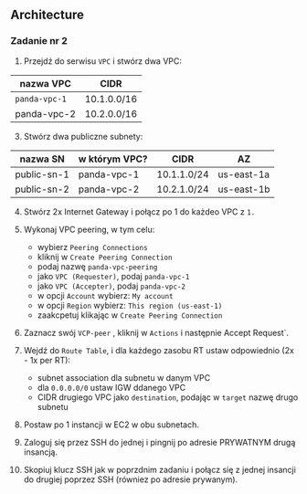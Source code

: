 ## Architecture

### Zadanie nr 2

1. Przejdź do serwisu `VPC` i stwórz dwa VPC:

|nazwa VPC|CIDR|
|---|---|
|`panda-vpc-1`|10.1.0.0/16|
|panda-vpc-2|10.2.0.0/16|

3. Stwórz dwa publiczne subnety:

|nazwa SN|w którym VPC?|CIDR|AZ|
|---|---|---|---|
|public-sn-1|panda-vpc-1|10.1.1.0/24|us-east-1a|
|public-sn-2|panda-vpc-2|10.2.1.0/24|us-east-1b|

4. Stwórz 2x Internet Gateway i połącz po 1 do każdeo VPC z `1.`

5. Wykonaj VPC peering, w tym celu:

    * wybierz `Peering Connections` 
    * kliknij w `Create Peering Connection`
    * podaj nazwę `panda-vpc-peering`
    * jako `VPC (Requester)`, podaj `panda-vpc-1`
    * jako `VPC (Accepter)`, podaj `panda-vpc-2`
    * w opcji `Account` wybierz: `My account`
    * w opcji `Region` wybierz: `This region (us-east-1)`
    * zaakcpetuj klikając w `Create Peering Connection`

6. Zaznacz swój `VCP-peer` , kliknij w `Actions` i następnie Accept Request`.

7. Wejdź do `Route Table`, i dla każdego zasobu RT ustaw odpowiednio (2x - 1x per RT):

    * subnet association dla subnetu w danym VPC
    * dla `0.0.0.0/0` ustaw IGW ddanego VPC
    * CIDR drugiego VPC jako `destination`, podając w `target` nazwę drugo subnetu

8. Postaw po 1 instancji w EC2 w obu subnetach.

9. Zaloguj się przez SSH do jednej i pingnij po adresie PRYWATNYM drugą insancją.

10. Skopiuj klucz SSH jak w poprzdnim zadaniu i połącz się z jednej insancji do drugiej poprzez SSH (równiez po adresie prywanym).